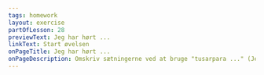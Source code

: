 ```yaml
---
tags: homework
layout: exercise
partOfLesson: 28
previewText: Jeg har hørt ...
linkText: Start øvelsen
onPageTitle: Jeg har hørt ...
onPageDescription: Omskriv sætningerne ved at bruge "tusarpara ..." (Jeg har hørt ...) og navnemåde.
---
```

